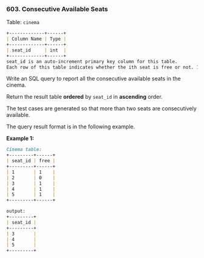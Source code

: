 ### 603. Consecutive Available Seats

Table: `cinema`

```markdown
+-------------+------+
| Column Name | Type |
+-------------+------+
| seat_id     | int  |
+-------------+------+
seat_id is an auto-increment primary key column for this table.
Each row of this table indicates whether the ith seat is free or not. 1 means free while 0 means occupied.
```

Write an SQL query to report all the consecutive available seats in the cinema.

Return the result table **ordered** by `seat_id` in **ascending** order.

The test cases are generated so that more than two seats are consecutively available.

The query result format is in the following example.

**Example 1:**

```markdown
Cinema table:
+---------+------+
| seat_id | free |
+---------+------+
| 1       | 1    |
| 2       | 0    |
| 3       | 1    |
| 4       | 1    |
| 5       | 1    |
+---------+------+

output:
+---------+
| seat_id |
+---------+
| 3       |
| 4       |
| 5       |
+---------+
```
